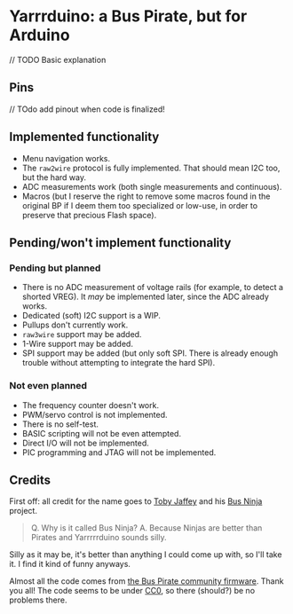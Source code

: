 # Yarrrduino: a Bus Pirate, but for Arduino
// TODO Basic explanation

## Pins

// TOdo add pinout when code is finalized!

## Implemented functionality

* Menu navigation works.
* The `raw2wire` protocol is fully implemented. That should mean I2C too, but the hard way.
* ADC measurements work (both single measurements and continuous).
* Macros (but I reserve the right to remove some macros found in the original BP if I deem them too specialized or low-use, in order to preserve that precious Flash space).

## Pending/won't implement functionality

### Pending but planned

* There is no ADC measurement of voltage rails (for example, to detect a shorted VREG). It _may_ be implemented later, since the ADC already works.
* Dedicated (soft) I2C support is a WIP.
* Pullups don't currently work.
* `raw3wire` support may be added.
* 1-Wire support may be added.
* SPI support may be added (but only soft SPI. There is already enough trouble without attempting to integrate the hard SPI).

### Not even planned

* The frequency counter doesn't work.
* PWM/servo control is not implemented.
* There is no self-test.
* BASIC scripting will not be even attempted. 
* Direct I/O will not be implemented.
* PIC programming and JTAG will not be implemented.

## Credits

First off: all credit for the name goes to [Toby Jaffey](https://github.com/tobyjaffey) and his [Bus Ninja](https://github.com/tobyjaffey/bus-ninja) project. 

> Q. Why is it called Bus Ninja? A. Because Ninjas are better than Pirates and Yarrrrrduino sounds silly.

Silly as it may be, it's better than anything I could come up with, so I'll take it. I find it kind of funny anyways.

Almost all the code comes from [the Bus Pirate community firmware](https://github.com/BusPirate/Bus_Pirate). Thank you all! The code seems to be under [CC0](http://creativecommons.org/publicdomain/zero/1.0/), so there (should?) be no problems there.